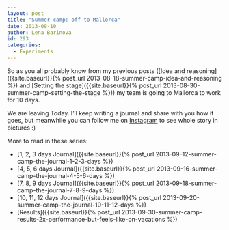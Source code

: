 ```yaml
---
layout: post
title: "Summer camp: off to Mallorca"
date: 2013-09-10
author: Lena Barinova
id: 293
categories:
  - Experiments
---
```


So as you all probably know from my previous posts ([Idea and reasoning]({{site.baseurl}}{% post_url 2013-08-18-summer-camp-idea-and-reasoning %}) and [Setting the stage]({{site.baseurl}}{% post_url 2013-08-30-summer-camp-setting-the-stage %})) my team is going to Mallorca to work for 10 days.

We are leaving Today. I’ll keep writing a journal and share with you how it goes, but meanwhile you can follow me on [Instagram](http://instagram.com/jfiodorova) to see whole story in pictures :)

More to read in these series:

*   [1, 2, 3 days Journal]({{site.baseurl}}{% post_url 2013-09-12-summer-camp-the-journal-1-2-3-days %})
*   [4, 5, 6 days Journal]({{site.baseurl}}{% post_url 2013-09-16-summer-camp-the-journal-4-5-6-days %})
*   [7, 8, 9 days Journal]({{site.baseurl}}{% post_url 2013-09-18-summer-camp-the-journal-7-8-9-days %})
*   [10, 11, 12 days Journal]({{site.baseurl}}{% post_url 2013-09-20-summer-camp-the-journal-10-11-12-days %})
*   [Results]({{site.baseurl}}{% post_url 2013-09-30-summer-camp-results-2x-performance-but-feels-like-on-vacations %})